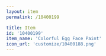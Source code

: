 ```yaml
---
layout: item
permalink: /10400199

title: Item
id: '10400199'
item_name: 'Colorful Egg Face Paint'
icon_url: 'customize/10400188.png'
---
```

